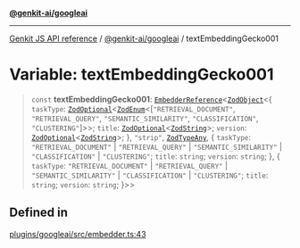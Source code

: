 [**@genkit-ai/googleai**](../README.md)

***

[Genkit JS API reference](../../../README.md) / [@genkit-ai/googleai](../README.md) / textEmbeddingGecko001

# Variable: textEmbeddingGecko001

> `const` **textEmbeddingGecko001**: [`EmbedderReference`](../../../genkit/interfaces/EmbedderReference.md)\<[`ZodObject`](../../../genkit/namespaces/z/classes/ZodObject.md)\<\{ `taskType`: [`ZodOptional`](../../../genkit/namespaces/z/classes/ZodOptional.md)\<[`ZodEnum`](../../../genkit/namespaces/z/classes/ZodEnum.md)\<[`"RETRIEVAL_DOCUMENT"`, `"RETRIEVAL_QUERY"`, `"SEMANTIC_SIMILARITY"`, `"CLASSIFICATION"`, `"CLUSTERING"`]\>\>; `title`: [`ZodOptional`](../../../genkit/namespaces/z/classes/ZodOptional.md)\<[`ZodString`](../../../genkit/namespaces/z/classes/ZodString.md)\>; `version`: [`ZodOptional`](../../../genkit/namespaces/z/classes/ZodOptional.md)\<[`ZodString`](../../../genkit/namespaces/z/classes/ZodString.md)\>; \}, `"strip"`, [`ZodTypeAny`](../../../genkit/namespaces/z/type-aliases/ZodTypeAny.md), \{ `taskType`: `"RETRIEVAL_DOCUMENT"` \| `"RETRIEVAL_QUERY"` \| `"SEMANTIC_SIMILARITY"` \| `"CLASSIFICATION"` \| `"CLUSTERING"`; `title`: `string`; `version`: `string`; \}, \{ `taskType`: `"RETRIEVAL_DOCUMENT"` \| `"RETRIEVAL_QUERY"` \| `"SEMANTIC_SIMILARITY"` \| `"CLASSIFICATION"` \| `"CLUSTERING"`; `title`: `string`; `version`: `string`; \}\>\>

## Defined in

[plugins/googleai/src/embedder.ts:43](https://github.com/firebase/genkit/blob/286538acadb0c266800cfa4edc099546226d5af8/js/plugins/googleai/src/embedder.ts#L43)
